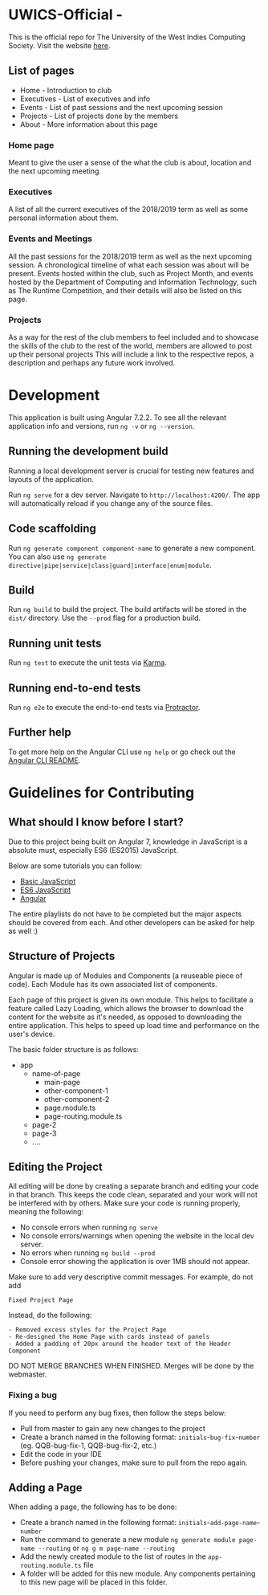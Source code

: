 # UWICS-Official - 
This is the official repo for The University of the West Indies Computing Society. Visit the website [here](https://uwics-official.firebaseapp.com/).

## List of pages
 * Home - Introduction to club
 * Executives - List of executives and info
 * Events - List of past sessions and the next upcoming session
 * Projects - List of projects done by the members
 * About - More information about this page

### Home page
Meant to give the user a sense of the what the club is about, location and the 
next upcoming meeting. 

### Executives
A list of all the current executives of the 2018/2019 term as well as some personal 
information about them.

### Events and Meetings
All the past sessions for the 2018/2019 term as well as the next upcoming session. 
A chronological timeline of what each session was about will be present. Events hosted within
the club, such as Project Month, and events hosted by the Department of Computing and Information 
Technology, such as The Runtime Competition, and their details will also be listed on this page.

### Projects
As a way for the rest of the club members to feel included and to showcase the skills of the 
club to the rest of the world, members are allowed to post up their personal projects This 
will include a link to the respective repos, a description and perhaps any future work involved.

# Development

This application is built using Angular 7.2.2. To see all the relevant application info and 
versions, run `ng -v` or `ng --version`. 

## Running the development build
Running a local development server is crucial for testing new features and layouts of the 
application.

Run `ng serve` for a dev server. Navigate to `http://localhost:4200/`. The app will automatically reload if you change any of the source files.

## Code scaffolding

Run `ng generate component component-name` to generate a new component. You can also use `ng generate directive|pipe|service|class|guard|interface|enum|module`.

## Build

Run `ng build` to build the project. The build artifacts will be stored in the `dist/` directory. Use the `--prod` flag for a production build.

## Running unit tests

Run `ng test` to execute the unit tests via [Karma](https://karma-runner.github.io).

## Running end-to-end tests

Run `ng e2e` to execute the end-to-end tests via [Protractor](http://www.protractortest.org/).

## Further help

To get more help on the Angular CLI use `ng help` or go check out the [Angular CLI README](https://github.com/angular/angular-cli/blob/master/README.md).

# Guidelines for Contributing

## What should I know before I start?

Due to this project being built on Angular 7, knowledge in JavaScript is a absolute must, 
especially ES6 (ES2015) JavaScript.

Below are some tutorials you can follow: 

* [Basic JavaScript](https://www.youtube.com/watch?v=qoSksQ4s_hg&list=PL4cUxeGkcC9i9Ae2D9Ee1RvylH38dKuET)
* [ES6 JavaScript](https://www.youtube.com/watch?v=0Mp2kwE8xY0&list=PL4cUxeGkcC9gKfw25slm4CUDUcM_sXdml)
* [Angular](https://www.youtube.com/watch?v=9RG3MiEBEIw&list=PLqq-6Pq4lTTb7JGBTogaJ8bm7f8VCvFkj&index=1) 

The entire playlists do not have to be completed but the major aspects should be covered from each.
And other developers can be asked for help as well :)

## Structure of Projects
Angular is made up of Modules and Components (a reuseable piece of code). Each Module has its
own associated list of components. 
 
Each page of this project is given its own module. This helps to facilitate a feature called 
Lazy Loading, which allows the browser to download the content for the website as it's needed, 
as opposed to downloading the entire application. This helps to speed up load time and 
performance on the user's device.

The basic folder structure is as follows:

* app
  - name-of-page
    - main-page
    - other-component-1
    - other-component-2
    - page.module.ts
    - page-routing.module.ts
  - page-2
  - page-3
  - ....
  
## Editing the Project
All editing will be done by creating a separate branch and editing your code in that branch.
This keeps the code clean, separated and your work will not be interfered with by others.
Make sure your code is running properly, meaning the following:
* No console errors when running `ng serve`
* No console errors/warnings when opening the website in the local dev server.
* No errors when running `ng build --prod`
* Console error showing the application is over 1MB should not appear.

Make sure to add very descriptive commit messages. For example, do not add 
    
    Fixed Project Page
    
Instead, do the following:

    - Removed excess styles for the Project Page
    - Re-designed the Home Page with cards instead of panels
    - Added a padding of 20px around the header text of the Header Component

DO NOT MERGE BRANCHES WHEN FINISHED. Merges will be done by the webmaster.


### Fixing a bug
If you need to perform any bug fixes, then follow the steps below:

* Pull from master to gain any new changes to the project
* Create a branch named in the following format: `initials`-`bug-fix`-`number`
(eg. QQB-bug-fix-1, QQB-bug-fix-2, etc.)
* Edit the code in your IDE
* Before pushing your changes, make sure to pull from the repo again.
  
## Adding a Page
When adding a page, the following has to be done:

* Create a branch named in the following format: `initials`-`add-page-name`-`number`
* Run the command to generate a new module `ng generate module page-name --routing`
 or `ng g m page-name --routing`
* Add the newly created module to the list of routes in the `app-routing.module.ts` file
* A folder will be added for this new module. Any components pertaining to this new page will 
be placed in this folder.
